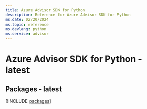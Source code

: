 ```yaml
---
title: Azure Advisor SDK for Python
description: Reference for Azure Advisor SDK for Python
ms.date: 02/20/2024
ms.topic: reference
ms.devlang: python
ms.service: advisor
---
```

# Azure Advisor SDK for Python - latest
## Packages - latest
[!INCLUDE [packages](advisor-index.md)]